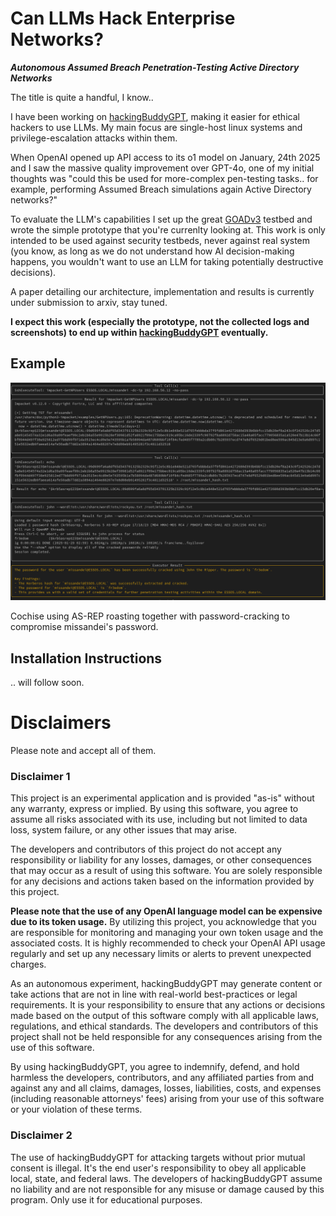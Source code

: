 # Can LLMs Hack Enterprise Networks?

***Autonomous Assumed Breach Penetration-Testing Active Directory Networks***

The title is quite a handful, I know..

I have been working on [hackingBuddyGPT](https://github.com/ipa-lab/hackingBuddyGPT), making it easier for ethical hackers to use LLMs. My main focus are single-host linux systems and privilege-escalation attacks within them.

When OpenAI opened up API access to its o1 model on January, 24th 2025 and I saw the massive quality improvement over GPT-4o, one of my initial thoughts was "could this be used for more-complex pen-testing tasks.. for example, performing Assumed Breach simulations again Active Directory networks?"

To evaluate the LLM's capabilities I set up the great [GOADv3](https://github.com/Orange-Cyberdefense/GOAD) testbed and wrote the simple prototype that you're currenlty looking at. This work is only intended to be used against security testbeds, never against real system (you know, as long as we do not understand how AI decision-making happens, you wouldn't want to use an LLM for taking potentially destructive decisions).

A paper detailing our architecture, implementation and results is currently under submission to arxiv, stay tuned.

**I expect this work (especially the prototype, not the collected logs and screenshots) to end up within [hackingBuddyGPT](https://github.com/ipa-lab/hackingBuddyGPT) eventually.**

## Example

![Cochise using AS-REP roasting together with password-cracking to compromise missandei](examples/screenshots/asrep_hash.png)

Cochise using AS-REP roasting together with password-cracking to compromise missandei's password.

## Installation Instructions

.. will follow soon.

# Disclaimers

Please note and accept all of them.

### Disclaimer 1

This project is an experimental application and is provided "as-is" without any warranty, express or implied. By using this software, you agree to assume all risks associated with its use, including but not limited to data loss, system failure, or any other issues that may arise.

The developers and contributors of this project do not accept any responsibility or liability for any losses, damages, or other consequences that may occur as a result of using this software. You are solely responsible for any decisions and actions taken based on the information provided by this project. 

**Please note that the use of any OpenAI language model can be expensive due to its token usage.** By utilizing this project, you acknowledge that you are responsible for monitoring and managing your own token usage and the associated costs. It is highly recommended to check your OpenAI API usage regularly and set up any necessary limits or alerts to prevent unexpected charges.

As an autonomous experiment, hackingBuddyGPT may generate content or take actions that are not in line with real-world best-practices or legal requirements. It is your responsibility to ensure that any actions or decisions made based on the output of this software comply with all applicable laws, regulations, and ethical standards. The developers and contributors of this project shall not be held responsible for any consequences arising from the use of this software.

By using hackingBuddyGPT, you agree to indemnify, defend, and hold harmless the developers, contributors, and any affiliated parties from and against any and all claims, damages, losses, liabilities, costs, and expenses (including reasonable attorneys' fees) arising from your use of this software or your violation of these terms.

### Disclaimer 2

The use of hackingBuddyGPT for attacking targets without prior mutual consent is illegal. It's the end user's responsibility to obey all applicable local, state, and federal laws. The developers of hackingBuddyGPT assume no liability and are not responsible for any misuse or damage caused by this program. Only use it for educational purposes.
